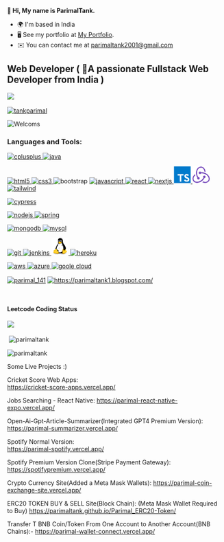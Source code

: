**👋 Hi, My name is ParimalTank.**

- 🌍  I'm based in India
- 🖥️  See my portfolio at [My Portfolio](http://parimaltank.tk/).
- ✉️  You can contact me at parimaltank2001@gmail.com

## Web Developer ( 🎯A passionate Fullstack Web Developer from India )



![](https://komarev.com/ghpvc/?username=ParimalTank) <p align="left"> <a href="https://twitter.com/tankparimal" target="blank"><img src="https://img.shields.io/twitter/follow/tankparimal?logo=twitter&style=for-the-badge" alt="tankparimal" /></a> </p>

![Welcoms](https://github.com/ParimalTank/ParimalTank/assets/67188300/02acfd0c-b630-4f2e-bb6e-78838c0b205d)

<h3 align="left">Languages and Tools:</h3>
<p align="left">
 <a href="https://www.w3schools.com/cpp/" target="_blank" rel="noreferrer"> <img src="https://user-images.githubusercontent.com/25181517/192106073-90fffafe-3562-4ff9-a37e-c77a2da0ff58.png" alt="cplusplus" width="40" height="40"/> </a>
  <a href="https://www.java.com" target="_blank" rel="noreferrer"> <img src="https://user-images.githubusercontent.com/25181517/117201156-9a724800-adec-11eb-9a9d-3cd0f67da4bc.png" alt="java" width="40" height="40"/> </a>
  
  <a href="https://www.w3.org/html/" target="_blank" rel="noreferrer"> <img src="https://user-images.githubusercontent.com/25181517/192158954-f88b5814-d510-4564-b285-dff7d6400dad.png" alt="html5" width="40" height="40"/> </a>
  <a href="https://www.w3schools.com/css/" target="_blank" rel="noreferrer"> <img src="https://user-images.githubusercontent.com/25181517/183898674-75a4a1b1-f960-4ea9-abcb-637170a00a75.png" alt="css3" width="40" height="40"/> </a>
  <img src="https://user-images.githubusercontent.com/25181517/189716855-2c69ca7a-5149-4647-936d-780610911353.png" alt="bootstrap" width="40" height="40"/> </a>   <a href="https://firebase.google.com/" target="_blank" rel="noreferrer"> 
   <a href="https://developer.mozilla.org/en-US/docs/Web/JavaScript" target="_blank" rel="noreferrer"> <img src="https://user-images.githubusercontent.com/25181517/117447155-6a868a00-af3d-11eb-9cfe-245df15c9f3f.png" alt="javascript" width="40" height="40"/> </a>
  <a href="https://reactjs.org/" target="_blank" rel="noreferrer"> <img src="https://user-images.githubusercontent.com/25181517/183897015-94a058a6-b86e-4e42-a37f-bf92061753e5.png" alt="react" width="40" height="40"/> </a> 
  <a href="https://nextjs.org/" target="_blank" rel="noreferrer"> <img src="https://cdn.worldvectorlogo.com/logos/nextjs-2.svg" alt="nextjs" width="40" height="40"/> </a>
  <a href="https://www.typescriptlang.org/" target="_blank" rel="noreferrer"> <img src="https://raw.githubusercontent.com/devicons/devicon/master/icons/typescript/typescript-original.svg" alt="typescript" width="40" height="40"/> </a>
  <a href="https://redux.js.org" target="_blank" rel="noreferrer"> <img src="https://raw.githubusercontent.com/devicons/devicon/master/icons/redux/redux-original.svg" alt="redux" width="40" height="40"/> </a>
  <a href="https://tailwindcss.com/" target="_blank" rel="noreferrer"> <img src="https://www.vectorlogo.zone/logos/tailwindcss/tailwindcss-icon.svg" alt="tailwind" width="40" height="40"/> </a> </p>
  <a href="https://www.cypress.io" target="_blank" rel="noreferrer"> <img src="https://raw.githubusercontent.com/simple-icons/simple-icons/6e46ec1fc23b60c8fd0d2f2ff46db82e16dbd75f/icons/cypress.svg" alt="cypress" width="40" height="40"/> </a>
  
  <a href="https://nodejs.org" target="_blank" rel="noreferrer"> <img src="https://user-images.githubusercontent.com/25181517/183568594-85e280a7-0d7e-4d1a-9028-c8c2209e073c.png" alt="nodejs" width="40" height="40"/> </a> 
  <a href="https://spring.io/" target="_blank" rel="noreferrer"> <img src="https://user-images.githubusercontent.com/25181517/183891303-41f257f8-6b3d-487c-aa56-c497b880d0fb.png" alt="spring" width="40" height="40"/> </a>
  
  <a href="https://www.mongodb.com/" target="_blank" rel="noreferrer"> <img src="https://user-images.githubusercontent.com/25181517/182884177-d48a8579-2cd0-447a-b9a6-ffc7cb02560e.png" alt="mongodb" width="40" height="40"/> </a>
  <a href="https://www.mysql.com/" target="_blank" rel="noreferrer"> <img src="https://user-images.githubusercontent.com/25181517/183896128-ec99105a-ec1a-4d85-b08b-1aa1620b2046.png" alt="mysql" width="40" height="40"/> </a> 
  
  <a href="https://git-scm.com/" target="_blank" rel="noreferrer"> <img src="https://user-images.githubusercontent.com/25181517/192108372-f71d70ac-7ae6-4c0d-8395-51d8870c2ef0.png" alt="git" width="40" height="40"/> </a>    <a href="https://www.jenkins.io" target="_blank" rel="noreferrer"> <img src="https://user-images.githubusercontent.com/25181517/179090274-733373ef-3b59-4f28-9ecb-244bea700932.png" alt="jenkins" width="40" height="40"/> </a> <a href="https://www.linux.org/" target="_blank" rel="noreferrer"> <img src="https://raw.githubusercontent.com/devicons/devicon/master/icons/linux/linux-original.svg" alt="linux" width="40" height="40"/> </a>  <a href="https://heroku.com" target="_blank" rel="noreferrer"> <img src="https://www.vectorlogo.zone/logos/heroku/heroku-icon.svg" alt="heroku" width="40" height="40"/> </a>

<a href="https://aws.amazon.com" target="_blank" rel="noreferrer"> <img src="https://user-images.githubusercontent.com/25181517/183896132-54262f2e-6d98-41e3-8888-e40ab5a17326.png" alt="aws" width="40" height="40"/> </a>
<a href="https://azure.microsoft.com/en-in/" target="_blank" rel="noreferrer"> <img src="https://user-images.githubusercontent.com/25181517/183911544-95ad6ba7-09bf-4040-ac44-0adafedb9616.png" alt="azure" width="40" height="40"/> </a> <a href="https://getbootstrap.com" target="_blank" rel="noreferrer">
  <img src="https://user-images.githubusercontent.com/25181517/183911547-990692bc-8411-4878-99a0-43506cdb69cf.png" alt="goole cloud" width="40" height="40"/> </a>

<a href="https://www.codechef.com/users/parimal_141" target="_blank"><img align="center" src="https://cdn.jsdelivr.net/npm/simple-icons@3.1.0/icons/codechef.svg" alt="parimal_141" height="30" width="40" /></a>
<a href="https://parimaltank1.blogspot.com" target="_blank"><img align="center" src="https://raw.githubusercontent.com/rahuldkjain/github-profile-readme-generator/master/src/images/icons/Social/rss.svg" alt="https://parimaltank1.blogspot.com/" height="30" width="40" /></a>
</p>
<br>
<h4>Leetcode Coding Status</h4>
<img src="https://leetcode.card.workers.dev/parimaltank?theme=default&font=baloo&extension=null"></img>
<p>&nbsp;<img align="center" src="https://github-readme-stats.vercel.app/api?username=parimaltank&show_icons=true&locale=en" alt="parimaltank" /> <p><img align="center" src="https://github-readme-streak-stats.herokuapp.com/?user=parimaltank&" alt="parimaltank" />
</p>

Some Live Projects :)

Cricket Score Web Apps:  
https://cricket-score-apps.vercel.app/

Jobs Searching - React Native: 
https://parimal-react-native-expo.vercel.app/

Open-Ai-Gpt-Article-Summarizer(Integrated GPT4 Premium Version): 
https://parimal-summarizer.vercel.app/

Spotify Normal Version:  
https://parimal-spotify.vercel.app/

Spotify Premium Version Clone(Stripe Payment Gateway): 
https://spotifypremium.vercel.app/

Crypto Currency Site(Added a Meta Mask Wallets): 
https://parimal-coin-exchange-site.vercel.app/

ERC20 TOKEN BUY & SELL Site(Block Chain): (Meta Mask Wallet Required to Buy)
https://parimaltank.github.io/Parimal_ERC20-Token/

Transfer T BNB Coin/Token From One Account to Another Account(BNB Chains):-
https://parimal-wallet-connect.vercel.app/
